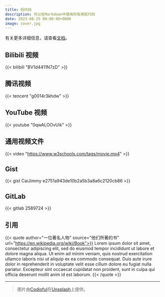 ```yaml
---
title: 短代码
description: 可以在Markdown中使用的有用短代码
date: 2023-08-25 00:00:00+0000
image: cover.jpg
---
```


有关更多详细信息，请查看[文档](https://stack.jimmycai.com/writing/shortcodes)。

## Bilibili 视频

{{< bilibili "BV1d4411N7zD" >}}

## 腾讯视频

{{< tencent "g0014r3khdw" >}}

## YouTube 视频

{{< youtube "0qwALOOvUik" >}}

## 通用视频文件

{{< video "https://www.w3schools.com/tags/movie.mp4" >}}

## Gist

{{< gist CaiJimmy e2751a943de10b2a5b3a8a6c2120cb86 >}}

## GitLab

{{< gitlab 2589724 >}}

## 引用

{{< quote author="一位著名人物" source="他们所著的书" url="https://en.wikipedia.org/wiki/Book">}}
Lorem ipsum dolor sit amet, consectetur adipiscing elit, sed do eiusmod tempor incididunt ut labore et dolore magna aliqua. Ut enim ad minim veniam, quis nostrud exercitation ullamco laboris nisi ut aliquip ex ea commodo consequat. Duis aute irure dolor in reprehenderit in voluptate velit esse cillum dolore eu fugiat nulla pariatur. Excepteur sint occaecat cupidatat non proident, sunt in culpa qui officia deserunt mollit anim id est laborum.
{{< /quote >}}

-----

> 图片由[Codioful](https://unsplash.com/@codioful)在[Unsplash](https://unsplash.com/photos/WDSN62Qdxuk)上提供。
